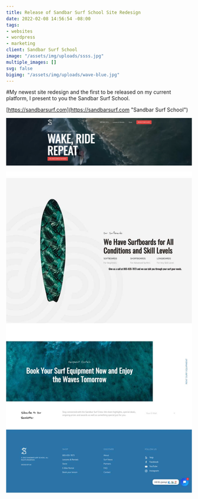 ```yaml
---
title: Release of Sandbar Surf School Site Redesign
date: 2022-02-08 14:56:54 -08:00
tags:
- websites
- wordpress
- marketing
client: Sandbar Surf School
image: "/assets/img/uploads/ssss.jpg"
multiple_images: []
svg: false
bigimg: "/assets/img/uploads/wave-blue.jpg"
---
```


\#My newest site redesign and the first to be released on my current platform, I present to you the Sandbar Surf School.

[https://sandbarsurf.com](https://sandbarsurf.com "Sandbar Surf School")

![](/assets/img/uploads/screen-shot-2022-02-08-at-3-29-51-pm.png)

![](/assets/img/uploads/lessons-partial.jpg)